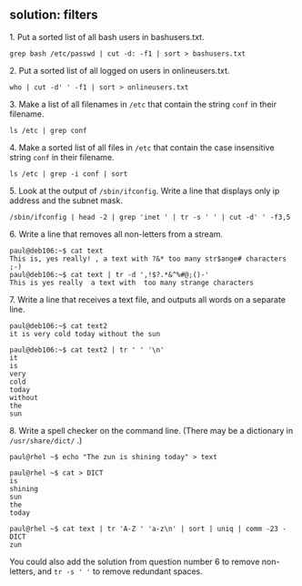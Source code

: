## solution: filters

1\. Put a sorted list of all bash users in bashusers.txt.

    grep bash /etc/passwd | cut -d: -f1 | sort > bashusers.txt

2\. Put a sorted list of all logged on users in onlineusers.txt.

    who | cut -d' ' -f1 | sort > onlineusers.txt

3\. Make a list of all filenames in `/etc` that contain the string
`conf` in their filename.

    ls /etc | grep conf

4\. Make a sorted list of all files in `/etc` that contain the case
insensitive string `conf` in their filename.

    ls /etc | grep -i conf | sort

5\. Look at the output of `/sbin/ifconfig`. Write a line that displays
only ip address and the subnet mask.

    /sbin/ifconfig | head -2 | grep 'inet ' | tr -s ' ' | cut -d' ' -f3,5

6\. Write a line that removes all non-letters from a stream.

    paul@deb106:~$ cat text
    This is, yes really! , a text with ?&* too many str$ange# characters ;-)
    paul@deb106:~$ cat text | tr -d ',!$?.*&^%#@;()-'
    This is yes really  a text with  too many strange characters
        

7\. Write a line that receives a text file, and outputs all words on a
separate line.

    paul@deb106:~$ cat text2 
    it is very cold today without the sun

    paul@deb106:~$ cat text2 | tr ' ' '\n'
    it
    is
    very
    cold
    today
    without
    the
    sun
        

8\. Write a spell checker on the command line. (There may be a
dictionary in `/usr/share/dict/` .)

    paul@rhel ~$ echo "The zun is shining today" > text

    paul@rhel ~$ cat > DICT
    is
    shining
    sun
    the
    today

    paul@rhel ~$ cat text | tr 'A-Z ' 'a-z\n' | sort | uniq | comm -23 - DICT
    zun
        

You could also add the solution from question number 6 to remove
non-letters, and `tr -s ' '` to remove redundant spaces.

